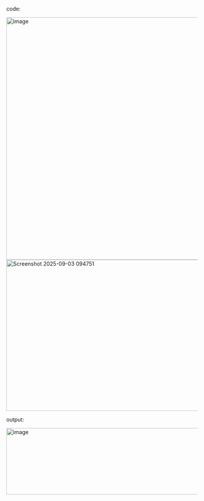 code:

<img width="552" height="638" alt="image" src="https://github.com/user-attachments/assets/00661f82-3c78-4095-9ba1-b38545d7f25a" />
<img width="523" height="398" alt="Screenshot 2025-09-03 094751" src="https://github.com/user-attachments/assets/75b28296-30bb-4047-a680-4e7bf11dc063" />

output:

<img width="1096" height="175" alt="image" src="https://github.com/user-attachments/assets/9576d8b9-33a0-47a8-90ed-ee1c7a93ba63" />
